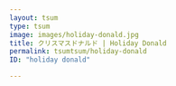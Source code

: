 ```yaml
---
layout: tsum
type: tsum
image: images/holiday-donald.jpg
title: クリスマスドナルド | Holiday Donald
permalink: tsumtsum/holiday-donald
ID: "holiday donald"

---
```

